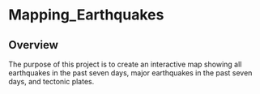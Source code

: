 # Mapping_Earthquakes

## Overview

The purpose of this project is to create an interactive map showing all earthquakes in the past seven days, major earthquakes in the past seven days, and tectonic plates.
